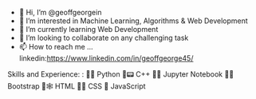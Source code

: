 - 👋 Hi, I’m @geoffgeorgein
- 👀 I’m interested in Machine Learning, Algorithms  & Web Development
- 🌱 I’m currently learning Web Development
- 💞️ I’m looking to collaborate on any challenging task
- 📫 How to reach me ...
linkedin:https://www.linkedin.com/in/geoffgeorge45/

Skills and Experience:
:
📌🐍 Python 📌📟 C++ 📌📓 Jupyter Notebook 📌🥾 Bootstrap 📌🕸️ HTML 📌🎨 CSS 📌 JavaScript



<!---
geoffgeorgein/geoffgeorgein is a ✨ special ✨ repository because its `README.md` (this file) appears on your GitHub profile.
You can click the Preview link to take a look at your changes.
--->
